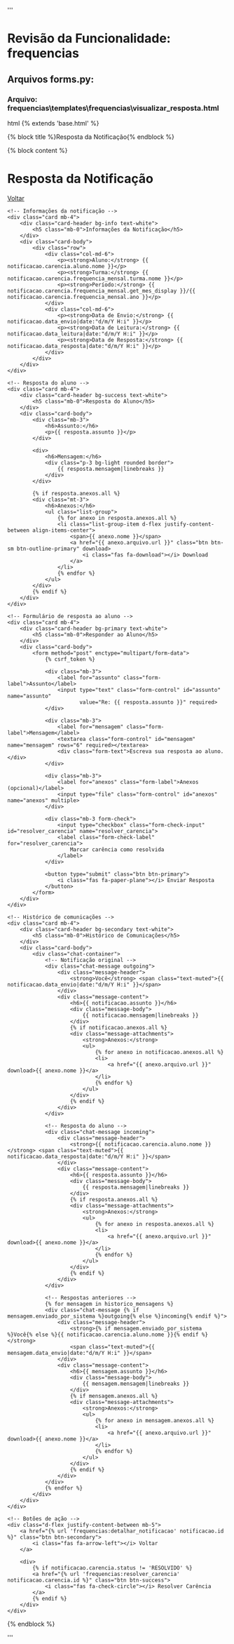 '''
# Revisão da Funcionalidade: frequencias

## Arquivos forms.py:


### Arquivo: frequencias\templates\frequencias\visualizar_resposta.html

html
{% extends 'base.html' %}

{% block title %}Resposta da Notificação{% endblock %}

{% block content %}
<div class="container mt-4">
    <div class="d-flex justify-content-between align-items-center mb-3">
        <h1>Resposta da Notificação</h1>
        <a href="{% url 'frequencias:detalhar_notificacao' notificacao.id %}" class="btn btn-secondary">
            <i class="fas fa-arrow-left"></i> Voltar
        </a>
    </div>
    
    <!-- Informações da notificação -->
    <div class="card mb-4">
        <div class="card-header bg-info text-white">
            <h5 class="mb-0">Informações da Notificação</h5>
        </div>
        <div class="card-body">
            <div class="row">
                <div class="col-md-6">
                    <p><strong>Aluno:</strong> {{ notificacao.carencia.aluno.nome }}</p>
                    <p><strong>Turma:</strong> {{ notificacao.carencia.frequencia_mensal.turma.nome }}</p>
                    <p><strong>Período:</strong> {{ notificacao.carencia.frequencia_mensal.get_mes_display }}/{{ notificacao.carencia.frequencia_mensal.ano }}</p>
                </div>
                <div class="col-md-6">
                    <p><strong>Data de Envio:</strong> {{ notificacao.data_envio|date:"d/m/Y H:i" }}</p>
                    <p><strong>Data de Leitura:</strong> {{ notificacao.data_leitura|date:"d/m/Y H:i" }}</p>
                    <p><strong>Data de Resposta:</strong> {{ notificacao.data_resposta|date:"d/m/Y H:i" }}</p>
                </div>
            </div>
        </div>
    </div>
    
    <!-- Resposta do aluno -->
    <div class="card mb-4">
        <div class="card-header bg-success text-white">
            <h5 class="mb-0">Resposta do Aluno</h5>
        </div>
        <div class="card-body">
            <div class="mb-3">
                <h6>Assunto:</h6>
                <p>{{ resposta.assunto }}</p>
            </div>
            
            <div>
                <h6>Mensagem:</h6>
                <div class="p-3 bg-light rounded border">
                    {{ resposta.mensagem|linebreaks }}
                </div>
            </div>
            
            {% if resposta.anexos.all %}
            <div class="mt-3">
                <h6>Anexos:</h6>
                <ul class="list-group">
                    {% for anexo in resposta.anexos.all %}
                    <li class="list-group-item d-flex justify-content-between align-items-center">
                        <span>{{ anexo.nome }}</span>
                        <a href="{{ anexo.arquivo.url }}" class="btn btn-sm btn-outline-primary" download>
                            <i class="fas fa-download"></i> Download
                        </a>
                    </li>
                    {% endfor %}
                </ul>
            </div>
            {% endif %}
        </div>
    </div>
    
    <!-- Formulário de resposta ao aluno -->
    <div class="card mb-4">
        <div class="card-header bg-primary text-white">
            <h5 class="mb-0">Responder ao Aluno</h5>
        </div>
        <div class="card-body">
            <form method="post" enctype="multipart/form-data">
                {% csrf_token %}
                
                <div class="mb-3">
                    <label for="assunto" class="form-label">Assunto</label>
                    <input type="text" class="form-control" id="assunto" name="assunto" 
                           value="Re: {{ resposta.assunto }}" required>
                </div>
                
                <div class="mb-3">
                    <label for="mensagem" class="form-label">Mensagem</label>
                    <textarea class="form-control" id="mensagem" name="mensagem" rows="6" required></textarea>
                    <div class="form-text">Escreva sua resposta ao aluno.</div>
                </div>
                
                <div class="mb-3">
                    <label for="anexos" class="form-label">Anexos (opcional)</label>
                    <input type="file" class="form-control" id="anexos" name="anexos" multiple>
                </div>
                
                <div class="mb-3 form-check">
                    <input type="checkbox" class="form-check-input" id="resolver_carencia" name="resolver_carencia">
                    <label class="form-check-label" for="resolver_carencia">
                        Marcar carência como resolvida
                    </label>
                </div>
                
                <button type="submit" class="btn btn-primary">
                    <i class="fas fa-paper-plane"></i> Enviar Resposta
                </button>
            </form>
        </div>
    </div>
    
    <!-- Histórico de comunicações -->
    <div class="card mb-4">
        <div class="card-header bg-secondary text-white">
            <h5 class="mb-0">Histórico de Comunicações</h5>
        </div>
        <div class="card-body">
            <div class="chat-container">
                <!-- Notificação original -->
                <div class="chat-message outgoing">
                    <div class="message-header">
                        <strong>Você</strong> <span class="text-muted">{{ notificacao.data_envio|date:"d/m/Y H:i" }}</span>
                    </div>
                    <div class="message-content">
                        <h6>{{ notificacao.assunto }}</h6>
                        <div class="message-body">
                            {{ notificacao.mensagem|linebreaks }}
                        </div>
                        {% if notificacao.anexos.all %}
                        <div class="message-attachments">
                            <strong>Anexos:</strong>
                            <ul>
                                {% for anexo in notificacao.anexos.all %}
                                <li>
                                    <a href="{{ anexo.arquivo.url }}" download>{{ anexo.nome }}</a>
                                </li>
                                {% endfor %}
                            </ul>
                        </div>
                        {% endif %}
                    </div>
                </div>
                
                <!-- Resposta do aluno -->
                <div class="chat-message incoming">
                    <div class="message-header">
                        <strong>{{ notificacao.carencia.aluno.nome }}</strong> <span class="text-muted">{{ notificacao.data_resposta|date:"d/m/Y H:i" }}</span>
                    </div>
                    <div class="message-content">
                        <h6>{{ resposta.assunto }}</h6>
                        <div class="message-body">
                            {{ resposta.mensagem|linebreaks }}
                        </div>
                        {% if resposta.anexos.all %}
                        <div class="message-attachments">
                            <strong>Anexos:</strong>
                            <ul>
                                {% for anexo in resposta.anexos.all %}
                                <li>
                                    <a href="{{ anexo.arquivo.url }}" download>{{ anexo.nome }}</a>
                                </li>
                                {% endfor %}
                            </ul>
                        </div>
                        {% endif %}
                    </div>
                </div>
                
                <!-- Respostas anteriores -->
                {% for mensagem in historico_mensagens %}
                <div class="chat-message {% if mensagem.enviado_por_sistema %}outgoing{% else %}incoming{% endif %}">
                    <div class="message-header">
                        <strong>{% if mensagem.enviado_por_sistema %}Você{% else %}{{ notificacao.carencia.aluno.nome }}{% endif %}</strong> 
                        <span class="text-muted">{{ mensagem.data_envio|date:"d/m/Y H:i" }}</span>
                    </div>
                    <div class="message-content">
                        <h6>{{ mensagem.assunto }}</h6>
                        <div class="message-body">
                            {{ mensagem.mensagem|linebreaks }}
                        </div>
                        {% if mensagem.anexos.all %}
                        <div class="message-attachments">
                            <strong>Anexos:</strong>
                            <ul>
                                {% for anexo in mensagem.anexos.all %}
                                <li>
                                    <a href="{{ anexo.arquivo.url }}" download>{{ anexo.nome }}</a>
                                </li>
                                {% endfor %}
                            </ul>
                        </div>
                        {% endif %}
                    </div>
                </div>
                {% endfor %}
            </div>
        </div>
    </div>
    
    <!-- Botões de ação -->
    <div class="d-flex justify-content-between mb-5">
        <a href="{% url 'frequencias:detalhar_notificacao' notificacao.id %}" class="btn btn-secondary">
            <i class="fas fa-arrow-left"></i> Voltar
        </a>
        
        <div>
            {% if notificacao.carencia.status != 'RESOLVIDO' %}
            <a href="{% url 'frequencias:resolver_carencia' notificacao.carencia.id %}" class="btn btn-success">
                <i class="fas fa-check-circle"></i> Resolver Carência
            </a>
            {% endif %}
        </div>
    </div>
</div>

<style>
    /* Estilos para o chat */
    .chat-container {
        display: flex;
        flex-direction: column;
        gap: 1.5rem;
    }
    
    .chat-message {
        max-width: 80%;
        padding: 1rem;
        border-radius: 0.5rem;
    }
    
    .outgoing {
        align-self: flex-end;
        background-color: #e3f2fd;
        border-left: 4px solid #2196f3;
    }
    
    .incoming {
        align-self: flex-start;
        background-color: #f5f5f5;
        border-left: 4px solid #9e9e9e;
    }
    
    .message-header {
        margin-bottom: 0.5rem;
        padding-bottom: 0.5rem;
        border-bottom: 1px solid rgba(0,0,0,0.1);
    }
    
    .message-body {
        white-space: pre-line;
    }
    
    .message-attachments {
        margin-top: 0.75rem;
        padding-top: 0.75rem;
        border-top: 1px dashed rgba(0,0,0,0.1);
    }
</style>
{% endblock %}


'''